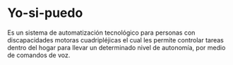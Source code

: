 # Yo-si-puedo
Es un sistema de automatización tecnológico para personas con discapacidades motoras cuadripléjicas el cual les permite controlar tareas dentro del hogar para llevar un determinado nivel de autonomía, por medio de comandos de voz. 
